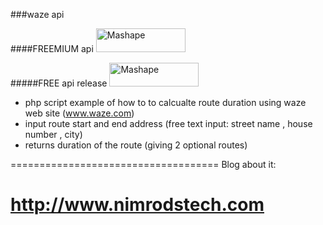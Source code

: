 ###waze api 

####FREEMIUM api <a href="https://www.mashape.com/bestapi/waze-route-calculation?&amp;utm_campaign=mashape5-embed&amp;utm_medium=button&amp;utm_source=waze-route-calculation&amp;utm_content=anchorlink&amp;utm_term=icon-dark"><img src="https://d1g84eaw0qjo7s.cloudfront.net/images/badges/badge-icon-dark-6460f8cc.png" width="143" height="38" alt="Mashape"></a>

#####FREE api release <a href="https://www.mashape.com/bestapi/free-waze-route-calculation?&amp;utm_campaign=mashape5-embed&amp;utm_medium=button&amp;utm_source=free-waze-route-calculation&amp;utm_content=anchorlink&amp;utm_term=icon-light"><img src="https://d1g84eaw0qjo7s.cloudfront.net/images/badges/badge-icon-light-9e8eba63.png" width="143" height="38" alt="Mashape"></a>

* php script example of how to to calcualte route duration using waze web site (www.waze.com)
* input route start and end address (free text input: street name , house number , city)
* returns duration of the route (giving 2 optional routes)

====================================
Blog about it:

http://www.nimrodstech.com
====================================
